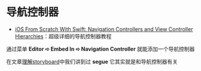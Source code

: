 # 导航控制器

 - [iOS From Scratch With Swift: Navigation Controllers and View Controller Hierarchies](http://code.tutsplus.com/tutorials/ios-from-scratch-with-swift-navigation-controllers-and-view-controller-hierarchies--cms-25462)：超级详细的导航控制器教程


通过菜单 **Editor ➪ Embed In ➪ Navigation Controller** 就能添加一个导航控制器


在文章[理解storyboard](./storyboard.md)中我们讲到过 **segue** 它其实就是和导航控制器有关
